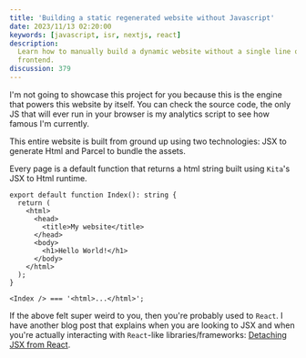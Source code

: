```yaml
---
title: 'Building a static regenerated website without Javascript'
date: 2023/11/13 02:20:00
keywords: [javascript, isr, nextjs, react]
description:
  Learn how to manually build a dynamic website without a single line of JS being executed on the
  frontend.
discussion: 379
---
```


I'm not going to showcase this project for you because this is the engine that powers this
website by itself. You can check the source code, the only JS that will ever run in your
browser is my analytics script to see how famous I'm currently.

This entire website is built from ground up using two technologies: JSX to generate Html
and Parcel to bundle the assets.

Every page is a default function that returns a html string built using `Kita`'s JSX to
Html runtime.

```tsx
export default function Index(): string {
  return (
    <html>
      <head>
        <title>My website</title>
      </head>
      <body>
        <h1>Hello World!</h1>
      </body>
    </html>
  );
}

<Index /> === '<html>...</html>';
```

If the above felt super weird to you, then you're probably used to `React`. I have another
blog post that explains when you are looking to JSX and when you're actually interacting
with `React`-like libraries/frameworks:
[Detaching JSX from React](/detaching-jsx-from-react).
